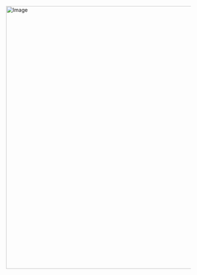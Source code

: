 <img width="1768" height="717" alt="Image" src="https://github.com/user-attachments/assets/621717c6-6d24-4f34-a802-a9df2a817ca5" />
